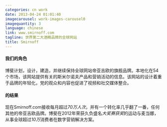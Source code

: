 ```yaml
---
categories: cn work
date: 2013-04-24 01:01:40
imagecarousel: work-images-carousel0
imagequantity: 3
language: chinese
link: www.smirnoff.com
tagline: 世界第二大酒精品牌的全球网站
title: Smirnoff
---
```


#### 我们的角色
博斐计划，设计，建造，并继续保持全球网站帝亚吉欧的旗舰品牌。本地化在54个市场，该网站提供有关的斯米尔诺夫产品和营销活动的信息。该网站的设计着重于品牌的年轻化，党的观众和内容也促进了视频和社交媒体整合。

#### 的结果
现在Smirnoff.com接收每月超过*70万人次*，并有一个转化率几乎翻了一番，任何其他的帝亚吉欧品牌。博斐在2012年荣获久负盛名*大奖赛获奖*的运动与麦当娜，从事全球超过*10万*消费者在数字营销解决方案。